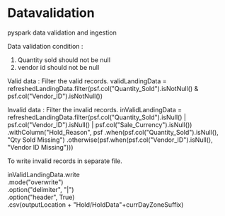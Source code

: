 # Datavalidation
pyspark data validation and ingestion


Data validation condition :
1. Quantity sold should not be null
2. vendor id should not be null

Valid data :
Filter the valid records.
validLandingData = refreshedLandingData.filter(psf.col("Quantity_Sold").isNotNull() & psf.col("Vendor_ID").isNotNull())

Invalid data :
Filter the invalid records.
inValidLandingData = refreshedLandingData.filter(psf.col("Quantity_Sold").isNull() | psf.col("Vendor_ID").isNull() |
                                                 psf.col("Sale_Currency").isNull())\
    .withColumn("Hold_Reason", psf
                .when(psf.col("Quantity_Sold").isNull(), "Qty Sold Missing")
                .otherwise(psf.when(psf.col("Vendor_ID").isNull(), "Vendor ID Missing")))
              
To write invalid records in separate file.

inValidLandingData.write\
    .mode("overwrite")\
    .option("delimiter", "|")\
    .option("header", True)\
    .csv(outputLocation + "Hold/HoldData"+currDayZoneSuffix)
